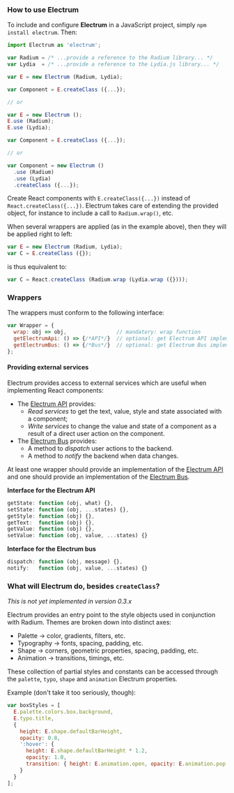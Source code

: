 ### How to use Electrum

To include and configure **Electrum** in a JavaScript project, simply
`npm install electrum`. Then:

```js
import Electrum as 'electrum';

var Radium = /* ...provide a reference to the Radium library... */
var Lydia  = /* ...provide a reference to the Lydia.js library... */

var E = new Electrum (Radium, Lydia);

var Component = E.createClass ({...});

// or

var E = new Electrum ();
E.use (Radium);
E.use (Lydia);

var Component = E.createClass ({...});

// or

var Component = new Electrum ()
  .use (Radium)
  .use (Lydia)
  .createClass ({...});
```

Create React components with `E.createClass({...})` instead of
`React.createClass({...})`. Electrum takes care of extending the
provided object, for instance to include a call to `Radium.wrap()`,
etc.

When several wrappers are applied (as in the example above), then
they will be applied right to left:

```js
var E = new Electrum (Radium, Lydia);
var C = E.createClass ({});
```
is thus equivalent to:
```js
var C = React.createClass (Radium.wrap (Lydia.wrap ({})));
```

### Wrappers

The wrappers must conform to the following interface:

```js
var Wrapper = {
  wrap: obj => obj,                // mandatory: wrap function
  getElectrumApi: () => {/*API*/}  // optional: get Electrum API implementation
  getElectrumBus: () => {/*Bus*/}  // optional: get Electrum Bus implementation
};
```

#### Providing external services

Electrum provides access to external services which are useful
when implementing React components:

* The [Electrum API](doc/API.md) provides:
   * _Read services_ to get the text, value, style and state
     associated with a component;
   * _Write services_ to change the value and state of a component
     as a result of a direct user action on the component.
* The [Electrum Bus](doc/Bus.md) provides:
   * A method to _dispatch_ user actions to the backend.
   * A method to _notify_ the backend when data changes.

At least one wrapper should provide an implementation of the
[Electrum API](API.md) and one should provide an implementation
of the [Electrum Bus](Bus.md).

**Interface for the Electrum API**

```js
getState: function (obj, what) {},
setState: function (obj, ...states) {},
getStyle: function (obj) {},
getText:  function (obj) {},
getValue: function (obj) {},
setValue: function (obj, value, ...states) {}
```

**Interface for the Electrum bus**

```js
dispatch: function (obj, message) {},
notify:   function (obj, value, ...states) {}
```

### What will Electrum do, besides `createClass`?

_This is not yet implemented in version 0.3.x_

Electrum provides an entry point to the style objects used in conjunction with Radium.
Themes are broken down into distinct axes:

* Palette &rarr; color, gradients, filters, etc.
* Typography &rarr; fonts, spacing, padding, etc.
* Shape &rarr; corners, geometric properties, spacing, padding, etc.
* Animation &rarr; transitions, timings, etc.

These collection of partial styles and constants can be accessed through the `palette`,
`typo`, `shape` and `animation` Electrum properties.

Example (don't take it too seriously, though):

```js
var boxStyles = [
  E.palette.colors.box.background,
  E.typo.title,
  {
    height: E.shape.defaultBarHeight,
    opacity: 0.8,
    ':hover': {
      height: E.shape.defaultBarHeight * 1.2,
      opacity: 1.0,
      transition: { height: E.animation.open, opacity: E.animation.pop }
    }
  }
];
```
